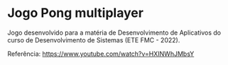 # Jogo Pong multiplayer 
Jogo desenvolvido para a matéria de Desenvolvimento de Aplicativos do curso de Desenvolvimento de Sistemas (ETE FMC - 2022).




Referência: https://www.youtube.com/watch?v=HXINWhJMbsY
